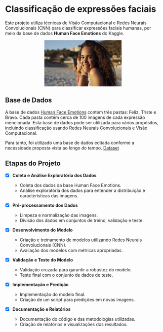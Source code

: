 # Classificação de expressões faciais

Este projeto utiliza técnicas de Visão Computacional e Redes Neurais Convolucionais (CNN) para classificar expressões faciais humanas, por meio da base de dados **Human Face Emotions** do Kaggle.
<div align="center">
    <img src="figs/dataset-cover.jpg" alt="Braço robótico didático" width="250" height="150">
    <br>
</div>

## Base de Dados

A base de dados [Human Face Emotions](https://www.kaggle.com/datasets/sanidhyak/human-face-emotions) contém três pastas: Feliz, Triste e Bravo. Cada pasta contém cerca de 100 imagens de cada expressão mencionada. Esta base de dados pode ser utilizada para vários propósitos, incluindo classificação usando Redes Neurais Convolucionais e Visão Computacional.

Para tanto, foi utilizado uma base de dados editada conforme a necessidade proposta vista ao longo do tempo.
 [Dataset](9313TaylDe/Atividade-Machine-Learning/src/data/link-base-dados.txt)


## Etapas do Projeto

- [X] **Coleta e Análise Exploratória dos Dados**
   - Coleta dos dados da base Human Face Emotions.
   - Análise exploratória dos dados para entender a distribuição e características das imagens.

- [X] **Pré-processamento dos Dados**
   - Limpeza e normalização das imagens.
   - Divisão dos dados em conjuntos de treino, validação e teste.

- [X] **Desenvolvimento do Modelo**
   - Criação e treinamento de modelos utilizando Redes Neurais Convolucionais (CNN).
   - Avaliação dos modelos com métricas apropriadas.

- [X] **Validação e Teste do Modelo**
   - Validação cruzada para garantir a robustez do modelo.
   - Teste final com o conjunto de dados de teste.

- [X] **Implementação e Predição**
   - Implementação do modelo final.
   - Criação de um script para predições em novas imagens.

- [X] **Documentação e Relatórios**
   - Documentação do código e das metodologias utilizadas.
   - Criação de relatórios e visualizações dos resultados.

